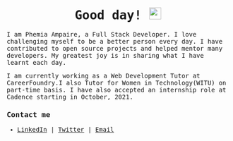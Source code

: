 <samp>
<h1 align="center">Good day! <img src="https://user-images.githubusercontent.com/5679180/79618120-0daffb80-80be-11ea-819e-d2b0fa904d07.gif" width="27px"></h1>

I am Phemia Ampaire, a Full Stack Developer. I love challenging myself to be a better person every day. I have contributed to open source projects and helped mentor many developers. My greatest joy is in sharing what I have learnt each day.

I am currently working as a Web Development Tutor at CareerFoundry.I also Tutor for Women in Technology(WITU) on part-time basis. I have also accepted an internship role at Cadence starting in October, 2021.
  
### Contact me
  
- [LinkedIn](https://linkedin.com/in/phemia) | [Twitter](https://www.twitter.com/ampaphem) | [Email](mailto:femayapr@gmail.com)

</samp>
